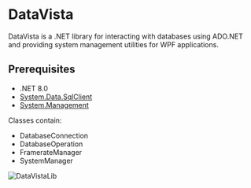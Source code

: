 # DataVista

DataVista is a .NET library for interacting with databases using ADO.NET and providing system management utilities for WPF applications.

## Prerequisites

- .NET 8.0
- [System.Data.SqlClient](https://www.nuget.org/packages/System.Data.SqlClient/)
- [System.Management](https://www.nuget.org/packages/System.Management/)

Classes contain:
  - DatabaseConnection
  - DatabaseOperation
  - FramerateManager
  - SystemManager

![DataVistaLib](https://github.com/ag-86/DataVista/assets/105457539/3aab4f61-970d-464f-b588-706cc795622b)
